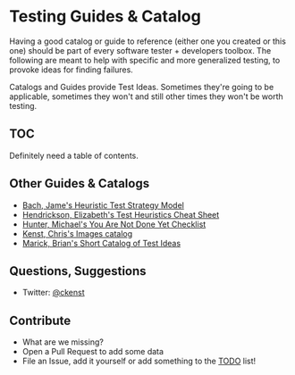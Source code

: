 # Testing Guides & Catalog

Having a good catalog or guide to reference (either one you created or this one) should be part of every software tester + developers toolbox. The following are meant to help with specific and more generalized testing, to provoke ideas for finding failures.

Catalogs and Guides provide Test Ideas. Sometimes they're going to be applicable, sometimes they won't and still other times they won't be worth testing.

## TOC

Definitely need a table of contents.

## Other Guides & Catalogs

* [Bach, Jame's Heuristic Test Strategy Model](http://www.satisfice.com/tools/htsm.pdf)
* [Hendrickson, Elizabeth's Test Heuristics Cheat Sheet](http://testobsessed.com/wp-content/uploads/2011/04/testheuristicscheatsheetv1.pdf)
* [Hunter, Michael's You Are Not Done Yet Checklist](http://thebraidytester.com/downloads/YouAreNotDoneYet.pdf)
* [Kenst, Chris's Images catalog](https://github.com/ckenst/images_catalog)
* [Marick, Brian's Short Catalog of Test Ideas](http://www.exampler.com/testing-com/writings/short-catalog.pdf)

## Questions, Suggestions

* Twitter: [@ckenst](http://twitter.com/ckenst)

## Contribute

* What are we missing?
* Open a Pull Request to add some data
* File an Issue, add it yourself or add something to the [TODO](TODO.md) list!
